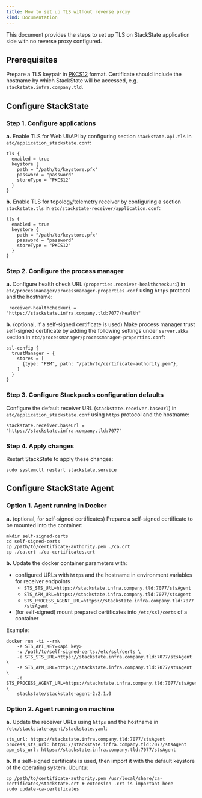 ```yaml
---
title: How to set up TLS without reverse proxy
kind: Documentation
---
```


This document provides the steps to set up TLS on StackState application side with no reverse proxy configured.

## Prerequisites

Prepare a TLS keypair in [PKCS12](https://en.wikipedia.org/wiki/PKCS_12) format.
Certificate should include the hostname by which StackState will be accessed, e.g. `stackstate.infra.company.tld`.

## Configure StackState

### Step 1. Configure applications

**a.** Enable TLS for Web UI/API by configuring section `stackstate.api.tls` in `etc/application_stackstate.conf`:

```
tls {
  enabled = true
  keystore {
    path = "/path/to/keystore.pfx"
    password = "password"
    storeType = "PKCS12"
  }
}
```

**b.** Enable TLS for topology/telemetry receiver by configuring a section `stackstate.tls` in `etc/stackstate-receiver/application.conf`:

```
tls {
  enabled = true
  keystore {
    path = "/path/to/keystore.pfx"
    password = "password"
    storeType = "PKCS12"
  }
}
```

### Step 2. Configure the process manager

**a.** Configure health check URL (`properties.receiver-healthcheckuri`) in `etc/processmanager/processmanager-properties.conf`
using `https` protocol and the hostname:

```
 receiver-healthcheckuri = "https://stackstate.infra.company.tld:7077/health"
```

**b.** (optional, if a self-signed certificate is used) Make process manager trust self-signed certificate by adding the following settings under `server.akka` section in `etc/processmanager/processmanager-properties.conf`:

```
ssl-config {
  trustManager = {
    stores = [
      {type: "PEM", path: "/path/to/certificate-authority.pem"},
    ]
  }
}

```

### Step 3. Configure Stackpacks configuration defaults

Configure the default receiver URL (`stackstate.receiver.baseUrl`) in `etc/application_stackstate.conf` using `https` protocol and the hostname:
```
stackstate.receiver.baseUrl = "https://stackstate.infra.company.tld:7077"
```

### Step 4. Apply changes

Restart StackState to apply these changes:

```
sudo systemctl restart stackstate.service
```

## Configure StackState Agent

### Option 1. Agent running in Docker

**a.** (optional, for self-signed certificates) Prepare a self-signed certificate to be mounted into the container:
```
mkdir self-signed-certs
cd self-signed-certs
cp /path/to/certificate-authority.pem ./ca.crt
cp ./ca.crt ./ca-certificates.crt
```

**b.** Update the docker container parameters with:
* configured URLs with `https` and the hostname in environment variables for receiver endpoints
  * `STS_STS_URL=https://stackstate.infra.company.tld:7077/stsAgent`
  * `STS_APM_URL=https://stackstate.infra.company.tld:7077/stsAgent`
  * `STS_PROCESS_AGENT_URL=https://stackstate.infra.company.tld:7077/stsAgent`
* (for self-signed) mount prepared certificates into `/etc/ssl/certs` of a container
  
Example:
```
docker run -ti --rm\
    -e STS_API_KEY=<api key>
    -v /path/to/self-signed-certs:/etc/ssl/certs \
    -e STS_STS_URL=https://stackstate.infra.company.tld:7077/stsAgent \
    -e STS_APM_URL=https://stackstate.infra.company.tld:7077/stsAgent \
    -e STS_PROCESS_AGENT_URL=https://stackstate.infra.company.tld:7077/stsAgent \
    stackstate/stackstate-agent-2:2.1.0
```

### Option 2. Agent running on machine

**a.** Update the receiver URLs using `https` and the hostname in `/etc/stackstate-agent/stackstate.yaml`:
```
sts_url: https://stackstate.infra.company.tld:7077/stsAgent
process_sts_url: https://stackstate.infra.company.tld:7077/stsAgent
apm_sts_url: https://stackstate.infra.company.tld:7077/stsAgent
```

**b.** If a self-signed certificate is used, then import it with the default keystore of the operating system. Ubuntu:
```
cp /path/to/certificate-authority.pem /usr/local/share/ca-certificates/stackstate.crt # extension .crt is important here
sudo update-ca-certificates
```
